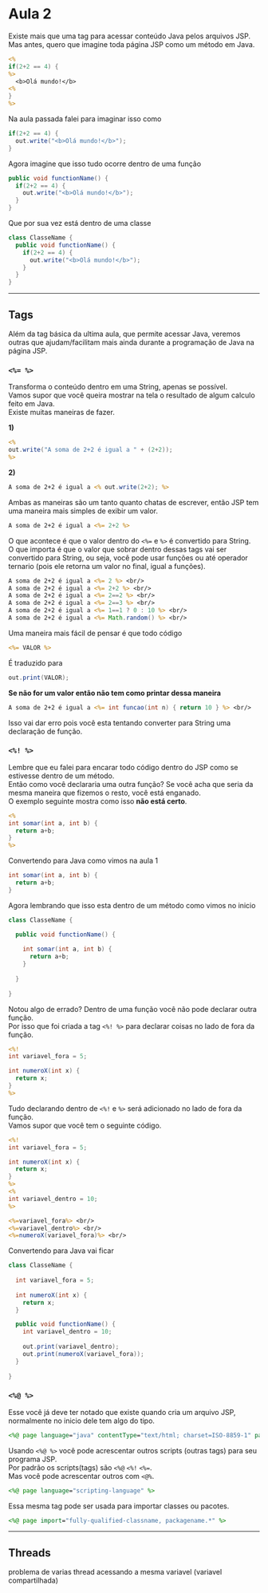 # Aula 2
Existe mais que uma tag para acessar conteúdo Java pelos arquivos JSP.  
Mas antes, quero que imagine toda página JSP como um método em Java.  

```JSP
<%
if(2+2 == 4) {
%>
  <b>Olá mundo!</b>
<%
}
%>
```
Na aula passada falei para imaginar isso como
```Java
if(2+2 == 4) {
  out.write("<b>Olá mundo!</b>");
}
```
Agora imagine que isso tudo ocorre dentro de uma função
```Java
public void functionName() {
  if(2+2 == 4) {
    out.write("<b>Olá mundo!</b>");
  }
}
```
Que por sua vez está dentro de uma classe
```Java
class ClasseName {
  public void functionName() {
    if(2+2 == 4) {
      out.write("<b>Olá mundo!</b>");
    }
  }
}
```

---

## Tags
Além da tag básica da ultima aula, que permite acessar Java, veremos outras que ajudam/facilitam mais ainda durante a programação de Java na página JSP.  

### `<%= %>`  
Transforma o conteúdo dentro em uma String, apenas se possível.  
Vamos supor que você queira mostrar na tela o resultado de algum calculo feito em Java.  
Existe muitas maneiras de fazer.  

**1)**  
```JSP
<%
out.write("A soma de 2+2 é igual a " + (2+2));
%>
```
**2)**
```JSP
A soma de 2+2 é igual a <% out.write(2+2); %>
```

Ambas as maneiras são um tanto quanto chatas de escrever, então JSP tem uma maneira mais simples de exibir um valor.  
```JSP
A soma de 2+2 é igual a <%= 2+2 %>
```

O que acontece é que o valor dentro do `<%=` e `%>` é convertido para String.  
O que importa é que o valor que sobrar dentro dessas tags vai ser convertido para String, ou seja, você pode usar funções ou até operador ternario (pois ele retorna um valor no final, igual a funções).  
```JSP
A soma de 2+2 é igual a <%= 2 %> <br/>
A soma de 2+2 é igual a <%= 2+2 %> <br/>
A soma de 2+2 é igual a <%= 2==2 %> <br/>
A soma de 2+2 é igual a <%= 2==3 %> <br/>
A soma de 2+2 é igual a <%= 1==1 ? 0 : 10 %> <br/>
A soma de 2+2 é igual a <%= Math.random() %> <br/>
```

Uma maneira mais fácil de pensar é que todo código  
```JSP
<%= VALOR %>
```

É traduzido para
```Java
out.print(VALOR);
```

**Se não for um valor então não tem como printar dessa maneira**
```JSP
A soma de 2+2 é igual a <%= int funcao(int n) { return 10 } %> <br/>
```
Isso vai dar erro pois você esta tentando converter para String uma declaração de função.

### `<%! %>`
Lembre que eu falei para encarar todo código dentro do JSP como se estivesse dentro de um método.  
Então como você declararia uma outra função? Se você acha que seria da mesma maneira que fizemos o resto, você está enganado.  
O exemplo seguinte mostra como isso **não está certo**.  
```JSP
<%
int somar(int a, int b) {
  return a+b;
}
%>
```

Convertendo para Java como vimos na aula 1  
```Java
int somar(int a, int b) {
  return a+b;
}
```

Agora lembrando que isso esta dentro de um método como vimos no inicio  
```Java
class ClasseName {

  public void functionName() {
  
    int somar(int a, int b) {
      return a+b;
    }
    
  }
  
}
```

Notou algo de errado? Dentro de uma função você não pode declarar outra função.  
Por isso que foi criada a tag `<%! %>` para declarar coisas no lado de fora da função.  
```JSP
<%!
int variavel_fora = 5;

int numeroX(int x) {
  return x;
}
%>
```

Tudo declarando dentro de `<%!` e `%>` será adicionado no lado de fora da função.  
Vamos supor que você tem o seguinte código.  
```JSP
<%!
int variavel_fora = 5;

int numeroX(int x) {
  return x;
}
%>
<%
int variavel_dentro = 10;
%>

<%=variavel_fora%> <br/>
<%=variavel_dentro%> <br/>
<%=numeroX(variavel_fora)%> <br/>
```

Convertendo para Java vai ficar
```Java
class ClasseName {
  
  int variavel_fora = 5;
  
  int numeroX(int x) {
    return x;
  }

  public void functionName() {
    int variavel_dentro = 10;
    
    out.print(variavel_dentro);
    out.print(numeroX(variavel_fora));
  }
  
}
```

### `<%@ %>`
Esse você já deve ter notado que existe quando cria um arquivo JSP, normalmente no inicio dele tem algo do tipo.  
```JSP
<%@ page language="java" contentType="text/html; charset=ISO-8859-1" pageEncoding="ISO-8859-1"%> 
```

Usando `<%@ %>` você pode acrescentar outros scripts (outras tags) para seu programa JSP.  
Por padrão os scripts(tags) são `<%@` `<%!` `<%=`.  
Mas você pode acrescentar outros com `<@%`.  
```JSP
<%@ page language="scripting-language" %>
```

Essa mesma tag pode ser usada para importar classes ou pacotes.  
```JSP
<%@ page import="fully-qualified-classname, packagename.*" %>
```

---

## Threads

problema de varias thread acessando a mesma variavel (variavel compartilhada)

